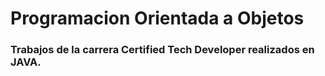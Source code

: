 # Programacion Orientada a Objetos

### Trabajos de la carrera Certified Tech Developer realizados en JAVA.
